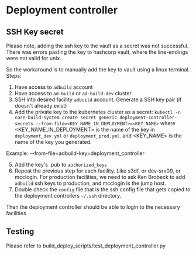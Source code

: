 # Deployment controller

## SSH Key secret
Please note, adding the ssh key to the vault as a secret was not successful.
There was errors pasting the key to hashcorp vault, where the line-endings were not valid for unix.

So the workaround is to manually add the key to vault using a linux terminal.
Steps: 
1. Have access to `adbuild` account
2. Have access to `ad-build` or `ad-build-dev` cluster
3. SSH into desired facility `adbuild` account. Generate a SSH key pair (if doesn't already exist)
4. Add the private key to the kubernetes cluster as a secret:
```kubectl -n core-build-system create secret generic deployment-controller-secrets --from-file=<KEY_NAME_IN_DEPLOYMENT>=<KEY_NAME>```
where <KEY_NAME_IN_DEPLOYMENT> is the name of the key in `deployment_dev.yml` or `deployment_prod.yml`. and <KEY_NAME> is the name of the key you generated.

Example: --from-file=adbuild-key=deployment_controller

5. Add the key's .pub to `authorized_keys`
6. Repeat the previous step for each facility. Like s3df, or dev-srv09, or mcclogin. For production facilities, we need to ask Ken Brobeck to add `adbuild` ssh keys to production, and mcclogin is the jump host.
7. Double check the `config` file that is the ssh config file that gets copied to the deployment controllers `~/.ssh` directory.

Then the deployment controller should be able to login to the necessary facilities

## Testing
Please refer to build_deploy_scripts/test_deployment_controller.py